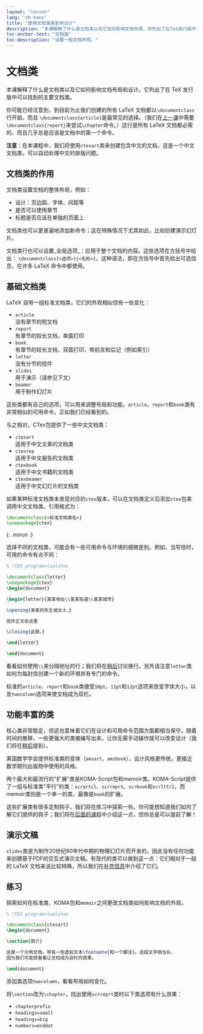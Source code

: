 ```yaml
---
layout: "lesson"
lang: "zh-hans"
title: "使用文档类来影响设计"
description: "本课解释了什么是文档类以及它如何影响文档布局，并列出了在TeX发行版中可以找到的主要文档类。"
toc-anchor-text: "文档类"
toc-description: "设置一般文档布局。"
---
```


# 文档类

<span
  class="summary">本课解释了什么是文档类以及它如何影响文档布局和设计。它列出了在 TeX 发行版中可以找到的主要文档类。</span>

你可能已经注意到，到目前为止我们创建的所有 LaTeX 文档都以`\documentclass`行开始，而且
`\documentclass{article}`是最常见的选择。（我们在[上一课](lesson-04)中需要
`\documentclass{report}`来尝试`\chapter`命令。）这行是所有 LaTeX 文档都必需的，而且几乎总是应该是文档中的第一个命令。

**注意**：在本课程中，我们将使用`ctexart`类来创建包含中文的文档，这是一个中文文档类，可以自动处理中文的排版问题。

## 文档类的作用

文档类设置文档的整体布局，例如：

- 设计：页边距、字体、间距等
- 是否可以使用章节
- 标题是否应该在单独的页面上

文档类也可以更普遍地添加新命令；这在特殊情况下尤其如此，比如创建演示幻灯片。

文档类行也可以设置_全局选项_：应用于整个文档的内容。这些选项在方括号中给出：
`\documentclass[<选项>]{<名称>}`。这种语法，即在方括号中首先给出可选信息，在许多 LaTeX 命令中都使用。

## 基础文档类

LaTeX 自带一组标准文档类，它们的外观相似但有一些变化：

- `article`  
  没有章节的短文档
- `report`  
  有章节的较长文档，单面打印
- `book`  
  有章节的较长文档，双面打印，带前言和后记（例如索引）
- `letter`  
  没有分节的信件
- `slides`  
  用于演示（请参见下文）
- `beamer`  
  用于制作幻灯片

这些类都有自己的选项，可以用来调整布局和功能。`article`、`report`和`book`类有非常相似的可用命令，正如我们已经看到的。

与之相对，CTex包提供了一些中文文档类：

- `ctexart`  
  适用于中文文章的文档类
- `ctexrep`  
  适用于中文报告的文档类
- `ctexbook`  
  适用于中文书籍的文档类
- `ctexbeamer`  
  适用于中文幻灯片的文档类

如果某种标准文档类未发现对应的`ctex`版本，可以在文档类定义后添加`ctex`包来调用中文文档类。引用格式为：

```latex
\documentclass{<标准文档类名>}
\usepackage{ctex}
```
{: .norun :}

选择不同的文档类，可能会有一些可用命令与环境的细微差别。例如，当写信时，可用的命令有点不同：

```latex
% !TEX program=lualatex

\documentclass{letter}
\usepackage{ctex}
\begin{document}

\begin{letter}{某某地址\\某某街道\\某某城市}

\opening{亲爱的先生或女士，}

信件正文在这里

\closing{此致，}

\end{letter}

\end{document}
```

看看如何使用`\\`来分隔地址的行；我们将在[稍后](lesson-11)讨论换行。另外请注意`letter`类如何为每封信创建一个新的环境并有专门的命令。

标准的`article`、`report`和`book`类接受`10pt`、`11pt`和`12pt`选项来改变字体大小，以及`twocolumn`选项来使文档成为双栏。

## 功能丰富的类

核心类非常稳定，但这也意味着它们在设计和可用命令范围方面都相当保守。随着时间的推移，一些更强大的类被编写出来，让你无需手动操作就可以改变设计（我们将在[稍后](lesson-11)提到）。

美国数学学会提供标准类的变体（`amsart`、`amsbook`），设计风格更传统，更接近数学期刊出版物中使用的风格。

两个最大和最流行的"扩展"类是KOMA-Script包和memoir类。KOMA-Script提供了一组与标准类"平行"的类：`scrartcl`、`scrreprt`、`scrbook`和`scrlttr2`，而memoir类则是一个单一的类，最像是`book`的扩展。

这些扩展类有很多定制钩子，我们将在练习中探索一些。你可能想知道我们如何了解它们提供的钩子；我们将在[后面的课程](lesson-16)中介绍这一点，但你总是可以提前了解！

## 演示文稿

`slides`类是为制作20世纪80年代中期的物理幻灯片而开发的，因此没有任何功能来创建基于PDF的交互式演示文稿。有现代的类可以做到这一点：它们相对于一般的 LaTeX 文档来说比较特殊，所以我们在[补充信息](more-05)中介绍了它们。

## 练习

探索如何在标准类、KOMA包和`memoir`之间更改文档类如何影响文档的外观。

```latex
% !TEX program=lualatex

\documentclass{ctexart}
\begin{document}

\section{简介}

这是一个示例文档，带有一些虚拟文本\footnote{和一个脚注}。这段文字相当长，
因为我们可能想看看让文档成为双栏的效果。

\end{document}
```

添加类选项`twocolumn`，看看布局如何变化。

将`\section`改为`\chapter`，找出使用`scrreprt`类时以下类选项有什么效果：

- `chapterprefix`
- `headings=small`
- `headings=big`
- `numbers=enddot`
